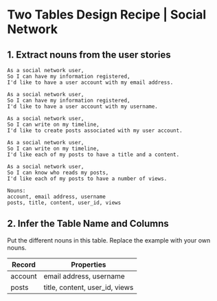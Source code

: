 # Two Tables Design Recipe | Social Network

## 1. Extract nouns from the user stories

```
As a social network user,
So I can have my information registered,
I'd like to have a user account with my email address.

As a social network user,
So I can have my information registered,
I'd like to have a user account with my username.

As a social network user,
So I can write on my timeline,
I'd like to create posts associated with my user account.

As a social network user,
So I can write on my timeline,
I'd like each of my posts to have a title and a content.

As a social network user,
So I can know who reads my posts,
I'd like each of my posts to have a number of views.

```
```
Nouns:
account, email address, username
posts, title, content, user_id, views
```

## 2. Infer the Table Name and Columns

Put the different nouns in this table. Replace the example with your own nouns.

| Record    | Properties                     |
| --------- | ------------------------------ |
| account   | email address, username        |
| posts     | title, content, user_id, views |

1. TABLE ONE: `accounts` 

    Column names: `email address`, `username`

2. TABLE TWO: `posts` 

    Column names: `title`, `content`, `user_id`, `views`

## 3. Decide the column types

[Here's a full documentation of PostgreSQL data types](https://www.postgresql.org/docs/current/datatype.html).

Most of the time, you'll need either `text`, `int`, `bigint`, `numeric`, or `boolean`. If you're in doubt, do some research or ask your peers.

Remember to **always** have the primary key `id` as a first column. Its type will always be `SERIAL`.

```
table one: accounts
id: SERIAL PRIMARY KEY,
email_address: VARCHAR(255),
username: VARCHAR(255),

table two: posts
id: SERIAL PRIMARY KEY,
title: VARCHAR(255)
content: VARCHAR(255)
views: INT

```

## 4. The Tables Relationship

1. **ACCOUNTS** have many **POSTS**.
2. **POSTS** belong to **ACCOUNTS**.
3. Foreign key is in the table **POSTS**.


## 5. Write the SQL

```sql
-- file: social_network.sql

-- Table without the foreign key:
CREATE TABLE accounts (
    id SERIAL PRIMARY KEY,
    email_address VARCHAR(255),
    username VARCHAR(255),
);

-- Then the table with the foreign key second.
CREATE TABLE posts (
    id SERIAL PRIMARY KEY,
    title VARCHAR(255),
    content VARCHAR(255),
    views INT,
    account_id INT,
    CONSTRAINT fk_account FOREIGN KEY (account_id)
    references accounts(id)
    on delete cascade
);

```

## 6. Create the tables

```bash
createdb -h 127.0.0.1 -U tomgame social_network
```